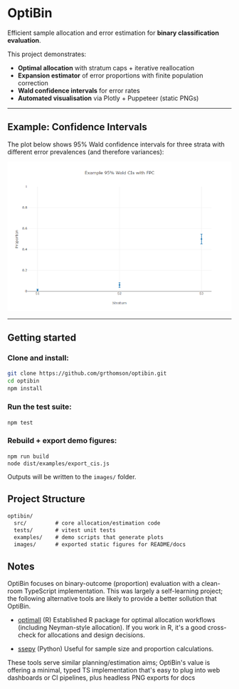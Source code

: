 # OptiBin

Efficient sample allocation and error estimation for **binary classification evaluation**.

This project demonstrates:

- **Optimal allocation** with stratum caps + iterative reallocation
- **Expansion estimator** of error proportions with finite population correction
- **Wald confidence intervals** for error rates
- **Automated visualisation** via Plotly + Puppeteer (static PNGs)

---

## Example: Confidence Intervals

The plot below shows 95% Wald confidence intervals for three strata with different error prevalences (and therefore variances):

![Example confidence intervals](images/cis_example.png)

---

## Getting started

### Clone and install:

```bash
git clone https://github.com/grthomson/optibin.git
cd optibin
npm install
```

### Run the test suite:

```npm test```

### Rebuild + export demo figures:

```
npm run build
node dist/examples/export_cis.js
```

Outputs will be written to the ```images/``` folder.

## Project Structure

```
optibin/
  src/         # core allocation/estimation code
  tests/       # vitest unit tests
  examples/    # demo scripts that generate plots
  images/      # exported static figures for README/docs
```

## Notes

OptiBin focuses on binary-outcome (proportion) evaluation with a clean-room TypeScript implementation. This was largely a self-learning project; the following alternative tools are likely to provide a better sollution that OptiBin.

- [optimall](https://cran.r-project.org/web/packages/optimall/index.html) (R)
Established R package for optimal allocation workflows (including Neyman-style allocation). If you work in R, it's a good cross-check for allocations and design decisions.

- [ssepy](https://github.com/amazon-science/ssepy) (Python)
Useful for sample size and proportion calculations.

These tools serve similar planning/estimation aims; OptiBin's value is offering a minimal, typed TS implementation that's easy to plug into web dashboards or CI pipelines, plus headless PNG exports for docs